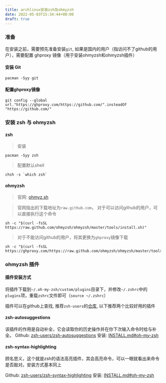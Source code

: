 ```yaml
---
title: archlinux安装zsh及ohmyzsh
date: 2022-05-03T15:34:44+08:00
draft: true
---
```


### 准备

在安装之前，需要预先准备安装`git`, 如果是国内的用户（指访问不了github的用户），需要配置 ghproxy 镜像（用于安装ohmyzsh和ohmyzsh插件）

#### 安装 Git

```shell
pacman -Syy git
```

#### 配置ghproxy镜像

```shell
git config --global url."https://ghproxy.com/https://github.com/".insteadOf "https://github.com/"
```

### 安装 zsh 与 ohmyzsh

#### zsh

> 安装
```shell
pacman -Syy zsh
```

> 配置默认shell

```shell
chsh -s `which zsh`
```

#### ohmyzsh

> 官网: [ohmyz.sh](https://ohmyz.sh/)

> 官网指出的下载地址为`raw.github.com`， 对于可以访问github的用户，可以直接执行这个命令
```shell
sh -c "$(curl -fsSL https://raw.github.com/ohmyzsh/ohmyzsh/master/tools/install.sh)"
```
> 对于不能访问github的用户，将其更换为`ghproxy`镜像下载

```shell
sh -c "$(curl -fsSL https://ghproxy.com/https://raw.github.com/ohmyzsh/ohmyzsh/master/tools/install.sh)"
```

### ohmyzsh 插件


#### 插件安装方式

将插件下载到`~/.oh-my-zsh/custom/plugins`目录下，并修改`~/.zshrc`中的`plugins`项，重载`zshrc`文件即可（`source ~/.zshrc`）

插件可以在github上查找, 推荐`zsh-users`的[仓库](https://github.com/zsh-users), 以下推荐两个比较好用的插件

#### zsh-autosuggestions

该插件的作用是自动补全，它会读取你的历史操作并在你下次输入命令时给与补全。
Github: [zsh-users/zsh-autosuggestions](https://github.com/zsh-users/zsh-autosuggestions)
安装: [INSTALL.md#oh-my-zsh](https://github.com/zsh-users/zsh-autosuggestions/blob/master/INSTALL.md#oh-my-zsh)

#### zsh-syntax-highlighting

顾名思义，这个就是zsh的语法高亮插件，其会高亮命令，可以一眼就看出来命令是否敲对。安装方式基本同上

Github: [zsh-users/zsh-syntax-highlighting](https://github.com/zsh-users/zsh-syntax-highlighting)
安装: [INSTALL.md#oh-my-zsh](https://github.com/zsh-users/zsh-syntax-highlighting/blob/master/INSTALL.md#oh-my-zsh)
